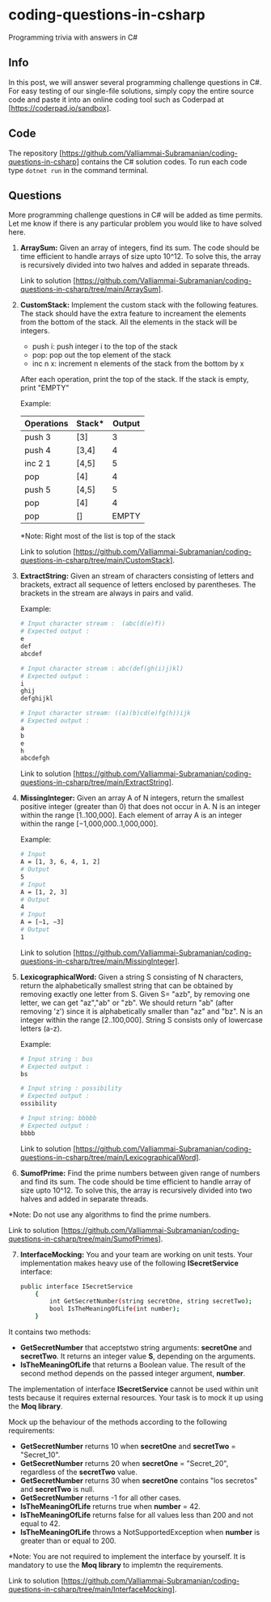 # coding-questions-in-csharp
Programming trivia with answers in C#

## Info
In this post, we will answer several programming challenge questions in C#. For easy testing of our single-file solutions, simply copy the entire source code and paste it into an online coding tool such as Coderpad at [https://coderpad.io/sandbox].

## Code
The repository [https://github.com/Valliammai-Subramanian/coding-questions-in-csharp] contains the C# solution codes. To run each code type `dotnet run` in the command terminal.

## Questions
More programming challenge questions in C# will be added as time permits. Let me know if there is any particular problem you would like to have solved here.

1. <b>ArraySum:</b> Given an array of integers, find its sum. The code should be time efficient to handle arrays of size upto 10^12. To solve this, the array is recursively divided into two halves and added in separate threads.

    Link to solution [https://github.com/Valliammai-Subramanian/coding-questions-in-csharp/tree/main/ArraySum].

2. <b>CustomStack:</b> Implement the custom stack with the following features. The stack should have the extra feature to increament the elements from the bottom of the stack. All the elements in the stack will be integers.

    + push i: push integer i to the top of the stack
    + pop: pop out the top element of the stack
    + inc n x: increment n elements of the stack from the bottom by x

    After each operation, print the top of the stack. If the stack is empty, print "EMPTY"

    Example:

      |Operations | Stack* | Output | 
      |-----------|--------|--------|
      |push 3     | [3]    |       3|
      |push 4     | [3,4]  |       4|
      |inc 2 1    | [4,5]  |       5|
      |pop        | [4]    |       4|
      |push 5     | [4,5]  |       5|
      |pop        | [4]    |       4|
      |pop        | []     |   EMPTY|
      
    *Note: Right most of the list is top of the stack

    Link to solution [https://github.com/Valliammai-Subramanian/coding-questions-in-csharp/tree/main/CustomStack].

3. <b>ExtractString:</b> Given an stream of characters consisting of letters and brackets, extract all sequence of letters enclosed by parentheses. The brackets in the stream are always in pairs and valid.

    Example: 
    ```bash
    # Input character stream :  (abc(d(e)f)) 
    # Expected output : 
    e
    def
    abcdef

    # Input character stream : abc(def(gh(i)j)kl)
    # Expected output :
    i
    ghij
    defghijkl

    # Input character stream: ((a)(b)cd(e)fg(h))ijk
    # Expected output :
    a
    b
    e
    h
    abcdefgh   
    ``` 
    Link to solution [https://github.com/Valliammai-Subramanian/coding-questions-in-csharp/tree/main/ExtractString].

4. <b>MissingInteger:</b> Given an array A of N integers, return the smallest positive integer (greater than 0) that does not occur in A. N is an integer within the range [1..100,000]. Each element of array A is an integer within the range [−1,000,000..1,000,000].

    Example:
    ```bash
    # Input
    A = [1, 3, 6, 4, 1, 2]
    # Output
    5
    # Input
    A = [1, 2, 3]
    # Output
    4
    # Input
    A = [−1, −3]
    # Output
    1
    ``` 

    Link to solution [https://github.com/Valliammai-Subramanian/coding-questions-in-csharp/tree/main/MissingInteger].

5. <b>LexicographicalWord:</b> Given a string S consisting of N characters, return the alphabetically smallest string that can be obtained by removing exactly one letter from S. Given S= "azb", by removing one letter, we can get "az","ab" or "zb". We should return "ab" (after removing 'z') since it is alphabetically smaller than "az" and "bz". N is an integer within the range [2..100,000]. String S consists only of lowercase letters (a-z).

    Example: 
    ```bash
    # Input string : bus 
    # Expected output : 
    bs
    
    # Input string : possibility
    # Expected output :
    ossibility

    # Input string: bbbbb
    # Expected output :
    bbbb   
    ``` 
    Link to solution [https://github.com/Valliammai-Subramanian/coding-questions-in-csharp/tree/main/LexicographicalWord].

6. <b>SumofPrime:</b> Find the prime numbers between given range of numbers and find its sum. The code should be time efficient to handle array of size upto 10^12. To solve this, the array is recursively divided into two halves and added in separate threads.

*Note: Do not use any algorithms to find the prime numbers.

Link to solution [https://github.com/Valliammai-Subramanian/coding-questions-in-csharp/tree/main/SumofPrimes].

7. <b>InterfaceMocking:</b> You and your team are working on unit tests. Your implementation makes heavy use of the following <b>ISecretService</b> interface:
    ```bash
    public interface ISecretService
        {
            int GetSecretNumber(string secretOne, string secretTwo);
            bool IsTheMeaningOfLife(int number);
        }
    ```

It contains two methods:
+ <b>GetSecretNumber</b> that acceptstwo string arguments: <b>secretOne</b> and <b>secretTwo</b>. It returns an integer value <b>S</b>, depending on the arguments.
+ <b>IsTheMeaningOfLife</b> that returns a Boolean value. The result of the second method depends on the passed integer argument, <b>number</b>.

The implementation of interface <b>ISecretService</b> cannot be used within unit tests because it requires external resources. Your task is to mock it up using the <b>Moq library</b>.

Mock up the behaviour of the methods according to the following requirements:
+ <b>GetSecretNumber</b> returns 10 when <b>secretOne</b> and <b>secretTwo</b> = "Secret_10".
+ <b>GetSecretNumber</b> returns 20 when <b>secretOne</b> = "Secret_20", regardless of the <b>secretTwo</b> value.
+ <b>GetSecretNumber</b> returns 30 when <b>secretOne</b> contains "los secretos" and <b>secretTwo</b> is null.
+ <b>GetSecretNumber</b> returns -1 for all other cases.
+ <b>IsTheMeaningOfLife</b> returns true when <b>number</b> = 42.
+ <b>IsTheMeaningOfLife</b> returns false for all values less than 200 and not equal to 42.
+ <b>IsTheMeaningOfLife</b> throws a NotSupportedException when <b>number</b> is greater than or equal to 200.

*Note: You are not required to implement the interface by yourself. It is mandatory to use the <b>Moq library</b> to implemtn the requirements.

Link to solution [https://github.com/Valliammai-Subramanian/coding-questions-in-csharp/tree/main/InterfaceMocking].